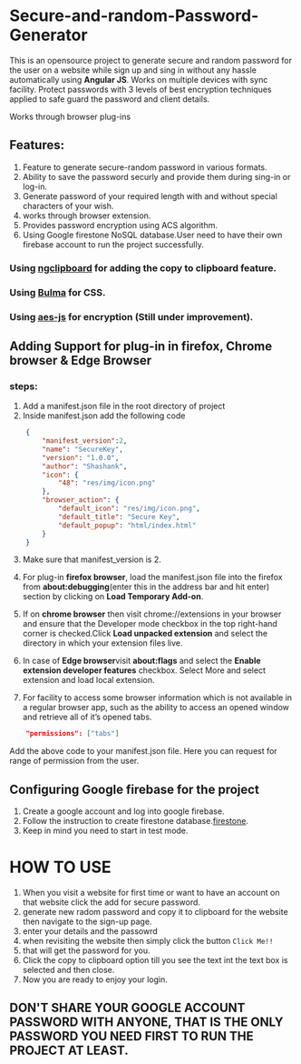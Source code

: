 # Secure-and-random-Password-Generator
This is an opensource project to generate secure and random password for the user on a website while sign up and sing in without any hassle automatically using **Angular JS**. 
Works on multiple devices with sync facility.
Protect passwords with 3 levels of best encryption techniques applied to safe guard the password and client details. 


Works through browser plug-ins

## Features:

1) Feature to generate secure-random password in various formats.
2) Ability to save the password securly and provide them during sing-in or log-in.
3) Generate password of your required length with and without special characters of your wish.
4) works through browser extension.
5) Provides password encryption using ACS algorithm.
6) Using Google firestone NoSQL database.User need to have their own firebase account to run the project successfully.

### Using [ngclipboard](https://sachinchoolur.github.io/ngclipboard/) for adding the copy to clipboard feature.
### Using [Bulma](https://bulma.io/) for CSS.
### Using [aes-js](https://www.npmjs.com/package/aes-js) for encryption (Still under improvement).

## Adding Support for plug-in in firefox, Chrome browser & Edge Browser

### steps:

1) Add a manifest.json file in the root directory of project
2) Inside manifest.json add the following code

```json
	{
		"manifest_version":2,
		"name": "SecureKey",
		"version": "1.0.0",
		"author": "Shashank",
		"icon": {
			"48": "res/img/icon.png"
		},
		"browser_action": {
			"default_icon": "res/img/icon.png",
			"default_title": "Secure Key",
			"default_popup": "html/index.html"
		}
	}
```
	
3) Make sure that manifest_version is 2.

4) For plug-in **firefox browser**, load the manifest.json file into the firefox from **about:debugging**(enter this in the address bar and hit enter) section by clicking on **Load Temporary Add-on**.

5) If on **chrome browser** then visit chrome://extensions in your browser and ensure that the Developer mode checkbox in the top right-hand corner is checked.Click **Load unpacked extension** and select the directory in which your extension files live.

6) In case of **Edge browser**visit **about:flags** and select the **Enable extension developer features** checkbox. Select More and select extension and load local extension.

7) For facility to access some browser information which is not available in a regular browser app, such as the ability to access an opened window and retrieve all of it’s opened tabs.

```json
	"permissions": ["tabs"]
```

Add the above code to your manifest.json file. Here you can request for range of permission from the user.

## Configuring Google firebase for the project

1) Create a google account and log into google firebase.
2) Follow the instruction to create firestone database.[firestone](https://firebase.google.com/docs/firestore/quickstart?authuser=0).
3) Keep in mind you need to start in test mode.

# HOW TO USE

1) When you visit a website for first time or want to have an account on that website click the add for secure password.
2) generate new radom password and copy it to clipboard for the website then navigate to the sign-up page.
3) enter your details and the passowrd
4) when revisiting the website then simply click the button ```Click Me!!```
5) that will get the password for you.
6) Click the copy to clipboard option till you see the text int the text box is selected and then close.
7) Now you are ready to enjoy your login.

## DON'T SHARE YOUR GOOGLE ACCOUNT PASSWORD WITH ANYONE, THAT IS THE ONLY PASSWORD YOU NEED FIRST TO RUN THE PROJECT AT LEAST.
